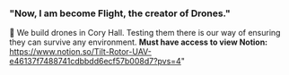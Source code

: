 ### "Now, I am become Flight, the creator of Drones."

🐻 We build drones in Cory Hall. Testing them there is our way of ensuring they can survive any environment. 
**Must have access to view Notion:** https://www.notion.so/Tilt-Rotor-UAV-e46137f7488741cdbbdd6ecf57b008d7?pvs=4"
<!--
**Here are some ideas to get you started:**
🙋‍♀️ A short introduction - what is your organization all about?
🌈 Contribution guidelines - how can the community get involved?
👩‍💻 Useful resources - where can the community find your docs? Is there anything else the community should know?
🍿 Fun facts - what does your team eat for breakfast?
🧙 Remember, you can do mighty things with the power of [Markdown](https://docs.github.com/github/writing-on-github/getting-started-with-writing-and-formatting-on-github/basic-writing-and-formatting-syntax)

-->

